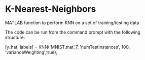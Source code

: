 # K-Nearest-Neighbors
MATLAB function to perform KNN on a set of training/testing data

The code can be run from the command prompt with the following structure:

[y_hat, labels] = KNN('MNIST.mat',7, 'numTestInstances', 100, 'varianceWeighting',true);
